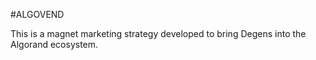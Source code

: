 #ALGOVEND

This is a magnet marketing strategy developed to bring Degens into the Algorand ecosystem.
